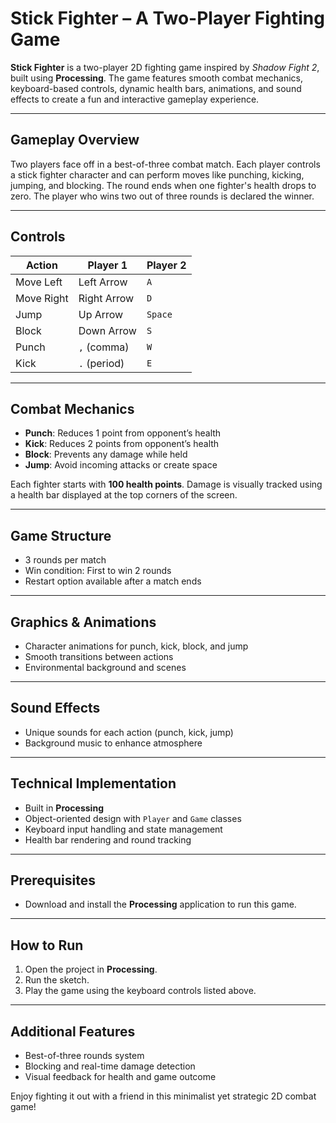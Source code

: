 # Stick Fighter – A Two-Player Fighting Game

**Stick Fighter** is a two-player 2D fighting game inspired by *Shadow Fight 2*, built using **Processing**. The game features smooth combat mechanics, keyboard-based controls, dynamic health bars, animations, and sound effects to create a fun and interactive gameplay experience.

---

##  Gameplay Overview

Two players face off in a best-of-three combat match. Each player controls a stick fighter character and can perform moves like punching, kicking, jumping, and blocking. The round ends when one fighter's health drops to zero. The player who wins two out of three rounds is declared the winner.

---

##  Controls

| Action    | Player 1         | Player 2  |
|-----------|------------------|-----------|
| Move Left | Left Arrow       | `A`       |
| Move Right| Right Arrow      | `D`       |
| Jump      | Up Arrow         | `Space`   |
| Block     | Down Arrow       | `S`       |
| Punch     | `,` (comma)      | `W`       |
| Kick      | `.` (period)     | `E`       |

---

## Combat Mechanics

- **Punch**: Reduces 1 point from opponent’s health
- **Kick**: Reduces 2 points from opponent’s health
- **Block**: Prevents any damage while held
- **Jump**: Avoid incoming attacks or create space

Each fighter starts with **100 health points**. Damage is visually tracked using a health bar displayed at the top corners of the screen.

---

## Game Structure

- 3 rounds per match
- Win condition: First to win 2 rounds
- Restart option available after a match ends

---

## Graphics & Animations

- Character animations for punch, kick, block, and jump
- Smooth transitions between actions
- Environmental background and scenes

---

## Sound Effects

- Unique sounds for each action (punch, kick, jump)
- Background music to enhance atmosphere

---

## Technical Implementation

- Built in **Processing**
- Object-oriented design with `Player` and `Game` classes
- Keyboard input handling and state management
- Health bar rendering and round tracking

---
## Prerequisites

- Download and install the **Processing** application to run this game.

---

## How to Run

1. Open the project in **Processing**.
2. Run the sketch.
3. Play the game using the keyboard controls listed above.

---

## Additional Features

- Best-of-three rounds system
- Blocking and real-time damage detection
- Visual feedback for health and game outcome

Enjoy fighting it out with a friend in this minimalist yet strategic 2D combat game!
